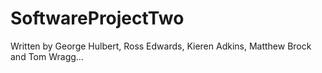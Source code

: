 # SoftwareProjectTwo

Written by George Hulbert, Ross Edwards, Kieren Adkins, Matthew Brock and Tom Wragg...
